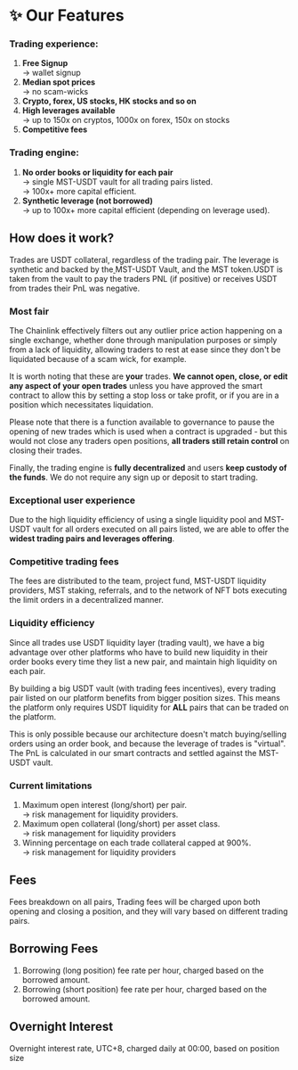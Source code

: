 # ✨ Our Features

### Trading experience:

1. **Free Signup**\
   \->  wallet signup
2. **Median spot prices**\
   \-> no scam-wicks
3. **Crypto, forex, US stocks, HK stocks and so on**
4. **High leverages available**\
   \-> up to 150x on cryptos, 1000x on forex, 150x on stocks
5. **Competitive fees**

### Trading engine:

1. **No order books or liquidity for each pair**\
   \-> single MST-USDT vault for all trading pairs listed.\
   \-> 100x+ more capital efficient.
2. **Synthetic leverage (not borrowed)**\
   \-> up to 100x+ more capital efficient (depending on leverage used).

## How does it work?

Trades are USDT collateral, regardless of the trading pair. The leverage is synthetic and backed by the[ ](broken-reference)MST-USDT Vault, and the MST token.USDT is taken from the vault to pay the traders PNL (if positive) or receives USDT from trades their PnL was negative.

### Most fair

The Chainlink effectively filters out any outlier price action happening on a single exchange, whether done through manipulation purposes or simply from a lack of liquidity, allowing traders to rest at ease since they don't be liquidated because of a scam wick, for example.

It is worth noting that these are **your** trades. **We cannot open, close, or edit any aspect of your open trades** unless you have approved the smart contract to allow this by setting a stop loss or take profit, or if you are in a position which necessitates liquidation.&#x20;

Please note that there is a function available to governance to pause the opening of new trades which is used when a contract is upgraded  - but this would not close any traders open positions, **all traders still retain control** on closing their trades.

Finally, the trading engine is **fully decentralized** and users **keep custody of the funds**. We do not require any sign up or deposit to start trading.

### Exceptional user experience

Due to the high liquidity efficiency of using a single liquidity pool and MST-USDT vault for all orders executed on all pairs listed, we are able to offer the **widest trading pairs and leverages offering**.

### Competitive trading fees

The fees are distributed to the team, project fund, MST-USDT liquidity providers, MST staking, referrals, and to the network of NFT bots executing the limit orders in a decentralized manner.

### Liquidity efficiency

Since all trades use USDT liquidity layer (trading vault), we have a big advantage over other platforms who have to build new liquidity in their order books every time they list a new pair, and maintain high liquidity on each pair.

By building a big USDT vault (with trading fees incentives), every trading pair listed on our platform benefits from bigger position sizes. This means the platform only requires USDT liquidity for **ALL** pairs that can be traded on the platform.&#x20;

This is only possible because our architecture doesn't match buying/selling orders using an order book, and because the leverage of trades is "virtual". The PnL is calculated in our smart contracts and settled against the MST-USDT vault.

### Current limitations

1. Maximum open interest (long/short) per pair.\
   \-> risk management for liquidity providers.
2. Maximum open collateral (long/short) per asset class.\
   \-> risk management for liquidity providers
3. Winning percentage on each trade collateral capped at 900%.\
   \-> risk management for liquidity providers



## Fees

Fees breakdown on all pairs, Trading fees will be charged upon both opening and closing a position, and they will vary based on different trading pairs.

## Borrowing Fees

1. Borrowing (long position) fee rate per hour, charged based on the borrowed amount.
2. Borrowing (short position) fee rate per hour, charged based on the borrowed amount.

## Overnight Interest

Overnight interest rate, UTC+8, charged daily at 00:00, based on position size



###



